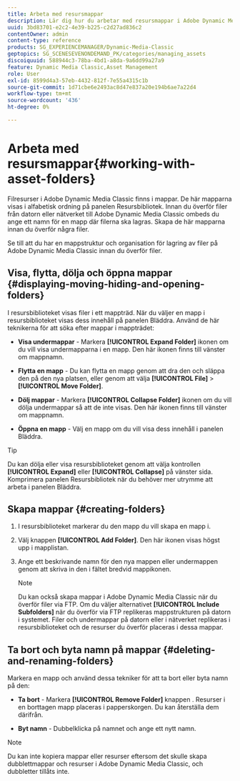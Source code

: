 ```yaml
---
title: Arbeta med resursmappar
description: Lär dig hur du arbetar med resursmappar i Adobe Dynamic Media Classic.
uuid: 3bd83701-e2c2-4e39-b225-c2d27ad836c2
contentOwner: admin
content-type: reference
products: SG_EXPERIENCEMANAGER/Dynamic-Media-Classic
geptopics: SG_SCENESEVENONDEMAND_PK/categories/managing_assets
discoiquuid: 588944c3-78ba-4bd1-a8da-9a6dd99a27a9
feature: Dynamic Media Classic,Asset Management
role: User
exl-id: 8599d4a3-57eb-4432-812f-7e55a4315c1b
source-git-commit: 1d71cbe6e2493ac8d47e837a20e194b6ae7a22d4
workflow-type: tm+mt
source-wordcount: '436'
ht-degree: 0%

---
```


# Arbeta med resursmappar{#working-with-asset-folders}

Filresurser i Adobe Dynamic Media Classic finns i mappar. De här mapparna visas i alfabetisk ordning på panelen Resursbibliotek. Innan du överför filer från datorn eller nätverket till Adobe Dynamic Media Classic ombeds du ange ett namn för en mapp där filerna ska lagras. Skapa de här mapparna innan du överför några filer.

Se till att du har en mappstruktur och organisation för lagring av filer på Adobe Dynamic Media Classic innan du överför filer.

## Visa, flytta, dölja och öppna mappar {#displaying-moving-hiding-and-opening-folders}

I resursbiblioteket visas filer i ett mappträd. När du väljer en mapp i resursbiblioteket visas dess innehåll på panelen Bläddra. Använd de här teknikerna för att söka efter mappar i mappträdet:

* **Visa undermappar** - Markera  **[!UICONTROL Expand Folder]** ikonen om du vill visa undermapparna i en mapp. Den här ikonen finns till vänster om mappnamn.

* **Flytta en mapp** - Du kan flytta en mapp genom att dra den och släppa den på den nya platsen, eller genom att välja  **[!UICONTROL File]** >  **[!UICONTROL Move Folder]**.

* **Dölj mappar** - Markera  **[!UICONTROL Collapse Folder]** ikonen om du vill dölja undermappar så att de inte visas. Den här ikonen finns till vänster om mappnamn.

* **Öppna en mapp** - Välj en mapp om du vill visa dess innehåll i panelen Bläddra.

>[!TIP]
>
>Du kan dölja eller visa resursbiblioteket genom att välja kontrollen **[!UICONTROL Expand]** eller **[!UICONTROL Collapse]** på vänster sida. Komprimera panelen Resursbibliotek när du behöver mer utrymme att arbeta i panelen Bläddra.

## Skapa mappar {#creating-folders}

1. I resursbiblioteket markerar du den mapp du vill skapa en mapp i.
1. Välj knappen **[!UICONTROL Add Folder]**. Den här ikonen visas högst upp i mapplistan.
1. Ange ett beskrivande namn för den nya mappen eller undermappen genom att skriva in den i fältet bredvid mappikonen.

   >[!NOTE]
   >
   >Du kan också skapa mappar i Adobe Dynamic Media Classic när du överför filer via FTP. Om du väljer alternativet **[!UICONTROL Include Subfolders]** när du överför via FTP replikeras mappstrukturen på datorn i systemet. Filer och undermappar på datorn eller i nätverket replikeras i resursbiblioteket och de resurser du överför placeras i dessa mappar.

## Ta bort och byta namn på mappar {#deleting-and-renaming-folders}

Markera en mapp och använd dessa tekniker för att ta bort eller byta namn på den:

* **Ta bort** - Markera  **[!UICONTROL Remove Folder]** knappen . Resurser i en borttagen mapp placeras i papperskorgen. Du kan återställa dem därifrån.

* **Byt namn**  - Dubbelklicka på namnet och ange ett nytt namn.

>[!NOTE]
>
>Du kan inte kopiera mappar eller resurser eftersom det skulle skapa dubblettmappar och resurser i Adobe Dynamic Media Classic, och dubbletter tillåts inte.
